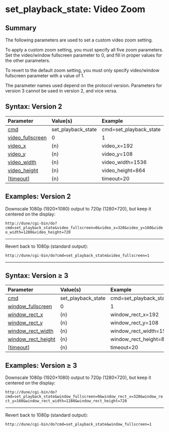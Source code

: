 # set\_playback\_state: Video Zoom #
## Summary ##

The following parameters are used to set a custom video zoom setting.

To apply a custom zoom setting, you must specify all five zoom parameters. Set the video/window fullscreen parameter to 0, and fill in proper values for the other parameters.

To revert to the default zoom setting, you must only specify video/window fullscreen parameter with a value of 1.

The parameter names used depend on the protocol version. Parameters for version 3 cannot be used in version 2, and vice versa.

## Syntax: Version 2 ##

| **Parameter**                        | **Value(s)**         | **Example**              | **API version(s)** |
|:-------------------------------------|:---------------------|:-------------------------|:-------------------|
| [cmd](Cmd.md)                          | set\_playback\_state | cmd=set\_playback\_state | ≥ 1                |
| [video\_fullscreen](VideoFullscreen.md) | 0 | 1                | video\_fullscreen=0      | 2                  |
| [video\_x](VideoX.md)                   | {n}                  | video\_x=192             | 2                  |
| [video\_y](VideoY.md)                   | {n}                  | video\_y=108             | 2                  |
| [video\_width](VideoWidth.md)           | {n}                  | video\_width=1536        | 2                  |
| [video\_height](VideoHeight.md)         | {n}                  | video\_height=864        | 2                  |
| [[timeout](Timeout.md)]                | {n}                  | timeout=20               | ≥ 1                |

## Examples: Version 2 ##

Downscale 1080p (1920×1080) output to 720p (1280×720), but keep it centered on the display:

`http://dune/cgi-bin/do?cmd=set_playback_state&video_fullscreen=0&video_x=320&video_y=160&video_width=1280&video_height=720`


---


Revert back to 1080p (standard output):

`http://dune/cgi-bin/do?cmd=set_playback_state&video_fullscreen=1`


---


## Syntax: Version ≥ 3 ##

| **Parameter**                                   | **Value(s)**         | **Example**              | **API version(s)** |
|:------------------------------------------------|:---------------------|:-------------------------|:-------------------|
| [cmd](Cmd.md)                                     | set\_playback\_state | cmd=set\_playback\_state | ≥ 1                |
| [window\_fullscreen](PlaybackWindowFullscreen.md)  | 0 | 1                | window\_fullscreen=0     | ≥ 3                |
| [window\_rect\_x](PlaybackWindowRectX.md)           | {n}                  | window\_rect\_x=192      | ≥ 3                |
| [window\_rect\_y](PlaybackWindowRectY.md)           | {n}                  | window\_rect\_y=108      | ≥ 3                |
| [window\_rect\_width](PlaybackWindowRectWidth.md)   | {n}                  | window\_rect\_width=1536 | ≥ 3                |
| [window\_rect\_height](PlaybackWindowRectHeight.md) | {n}                  | window\_rect\_height=864 | ≥ 3                |
| [[timeout](Timeout.md)]                           | {n}                  | timeout=20               | ≥ 1                |

## Examples: Version ≥ 3 ##

Downscale 1080p (1920×1080) output to 720p (1280×720), but keep it centered on the display:

`http://dune/cgi-bin/do?cmd=set_playback_state&window_fullscreen=0&window_rect_x=320&window_rect_y=160&window_rect_width=1280&window_rect_height=720`


---


Revert back to 1080p (standard output):

`http://dune/cgi-bin/do?cmd=set_playback_state&window_fullscreen=1`